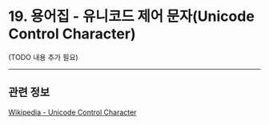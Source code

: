 # 19. 용어집 - 유니코드 제어 문자(Unicode Control Character)

(TODO 내용 추가 필요)

***

## 관련 정보

[Wikipedia - Unicode Control Character](https://en.wikipedia.org/wiki/Unicode_control_characters)